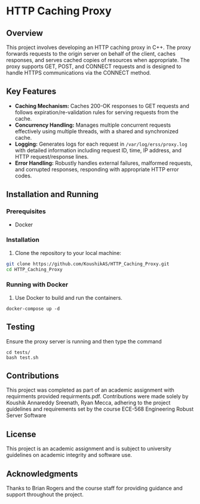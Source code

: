 # HTTP Caching Proxy

## Overview

This project involves developing an HTTP caching proxy in C++. The proxy forwards requests to the origin server on behalf of the client, caches responses, and serves cached copies of resources when appropriate. The proxy supports GET, POST, and CONNECT requests and is designed to handle HTTPS communications via the CONNECT method.

## Key Features

- **Caching Mechanism:** Caches 200-OK responses to GET requests and follows expiration/re-validation rules for serving requests from the cache.
- **Concurrency Handling:** Manages multiple concurrent requests effectively using multiple threads, with a shared and synchronized cache.
- **Logging:** Generates logs for each request in `/var/log/erss/proxy.log` with detailed information including request ID, time, IP address, and HTTP request/response lines.
- **Error Handling:** Robustly handles external failures, malformed requests, and corrupted responses, responding with appropriate HTTP error codes.


## Installation and Running

### Prerequisites
- Docker
  
### Installation
1. Clone the repository to your local machine:

```sh
git clone https://github.com/KoushikAS/HTTP_Caching_Proxy.git
cd HTTP_Caching_Proxy
```

### Running with Docker
1. Use Docker to build and run the containers.

```
docker-compose up -d
```

## Testing
Ensure the proxy server is running and then type the command
```
cd tests/
bash test.sh
```

## Contributions

This project was completed as part of an academic assignment with requirments provided requirments.pdf. Contributions were made solely by Koushik Annareddy Sreenath, Ryan Mecca, adhering to the project guidelines and requirements set by the course ECE-568 Engineering Robust Server Software 

## License

This project is an academic assignment and is subject to university guidelines on academic integrity and software use.

## Acknowledgments

Thanks to Brian Rogers and the course staff for providing guidance and support throughout the project.
